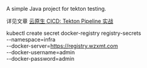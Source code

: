 A simple Java project for tekton testing.

详见文章 [云原生 CICD: Tekton Pipeline 实战](https://atbug.com/tekton-pipeline-practice/)

kubectl create secret docker-registry registry-secrets \
--namespace=infra  \
--docker-server=https://registry.wzxmt.com \
--docker-username=admin \
--docker-password=admin

